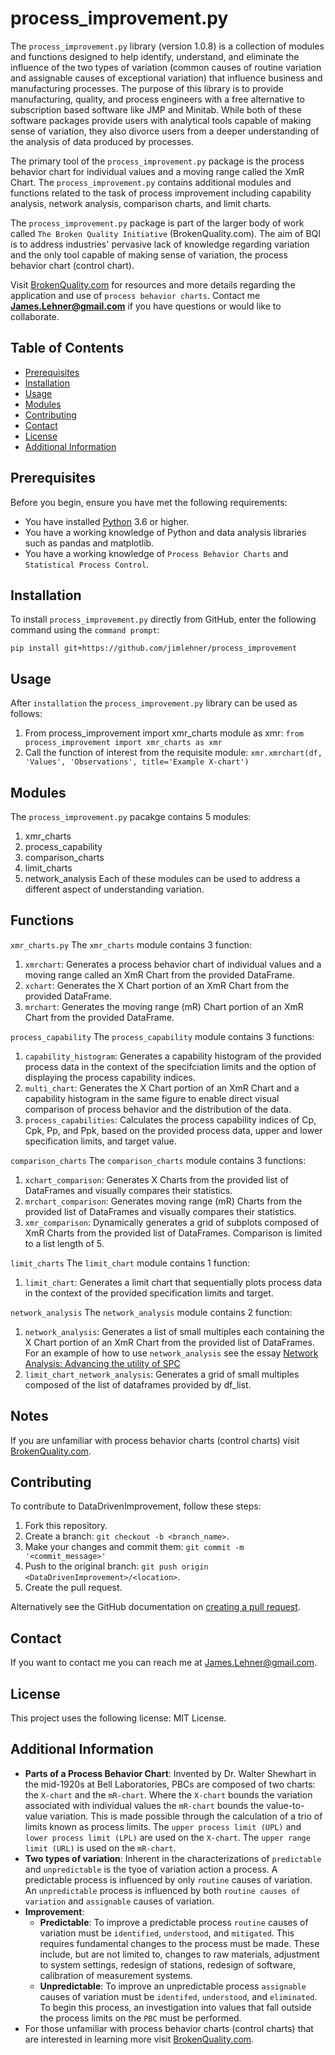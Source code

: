 # process_improvement.py
The `process_improvement.py` library (version 1.0.8) is a collection of modules and functions designed to help identify, understand, and eliminate the influence of the two types of variation (common causes of routine variation and assignable causes of exceptional variation) that influence business and manufacturing processes. The purpose of this library is to provide manufacturing, quality, and process engineers with a free alternative to subscription based software like JMP and Minitab. While both of these software packages provide users with analytical tools capable of making sense of variation, they also divorce users from a deeper understanding of the analysis of data produced by processes. 

The primary tool of the `process_improvement.py` package is the process behavior chart for individual values and a moving range called the XmR Chart. The `process_improvement.py` contains additional modules and functions related to the task of process improvement including capability analysis, network analysis, comparison charts, and limit charts. 

The `process_improvement.py` package is part of the larger body of work called `The Broken Quality Initiative` (BrokenQuality.com). The aim of BQI is to address industries' pervasive lack of knowledge regarding variation and the only tool capable of making sense of variation, the process behavior chart (control chart). 

Visit [BrokenQuality.com](https://www.BrokenQuality.com/bookshelf) for resources and more details regarding the application and use of `process behavior charts`. Contact me **James.Lehner@gmail.com** if you have questions or would like to collaborate. 

## Table of Contents
- [Prerequisites](#prerequisites)
- [Installation](#installation) 
- [Usage](#usage)
- [Modules](#modules)
- [Contributing](#contributing) 
- [Contact](#contact) 
- [License](#license)
- [Additional Information](#additional-information)

## Prerequisites
Before you begin, ensure you have met the following requirements: 
- You have installed [Python](https://www.python.org/) 3.6 or higher. 
- You have a working knowledge of Python and data analysis libraries such as pandas and matplotlib. 
- You have a working knowledge of `Process Behavior Charts` and `Statistical Process Control`. 

## Installation
To install `process_improvement.py` directly from GitHub, enter the following command using the `command prompt`:

```pip install git+https://github.com/jimlehner/process_improvement```

## Usage
After `installation` the `process_improvement.py` library can be used as follows:
1. From process_improvement import xmr_charts module as xmr:
```from process_improvement import xmr_charts as xmr```
2. Call the function of interest from the requisite module:
```xmr.xmrchart(df, 'Values', 'Observations', title='Example X-chart')```

## Modules
The `process_improvement.py` pacakge contains 5 modules:
1. xmr_charts
2. process_capability
3. comparison_charts
4. limit_charts
5. network_analysis
Each of these modules can be used to address a different aspect of understanding variation. 

## Functions
```xmr_charts.py```
The `xmr_charts` module contains 3 function:
1. `xmrchart`: Generates a process behavior chart of individual values and a moving range called an XmR Chart from the provided DataFrame.
2. `xchart`: Generates the X Chart portion of an XmR Chart from the provided DataFrame.
3. `mrchart`: Generates the moving range (mR) Chart portion of an XmR Chart from the provided DataFrame.

```process_capability```
The `process_capability` module contains 3 functions:
1. `capability_histogram`: Generates a capability histogram of the provided process data in the context of the specifciation limits and the option of displaying the process capability indices.
2. `multi_chart`: Generates the X Chart portion of an XmR Chart and a capability histogram in the same figure to enable direct visual comparison of process behavior and the distribution of the data.
3. `process_capabilities`: Calculates the process capability indices of Cp, Cpk, Pp, and Ppk, based on the provided process data, upper and lower specification limits, and target value.

```comparison_charts```
The `comparison_charts` module contains 3 functions:
1. `xchart_comparison`: Generates X Charts from the provided list of DataFrames and visually compares their statistics.
2. `mrchart_comparison`: Generates moving range (mR) Charts from the provided list of DataFrames and visually compares their statistics.
3. `xmr_comparison`: Dynamically generates a grid of subplots composed of XmR Charts from the provided list of DataFrames. Comparison is limited to a list length of 5.

```limit_charts```
The `limit_chart` module contains 1 function:
1. `limit_chart`: Generates a limit chart that sequentially plots process data in the context of the provided specification limits and target.

```network_analysis```
The `network_analysis` module contains 2 function:
1. `network_analysis`: Generates a list of small multiples each containing the X Chart portion of an XmR Chart from the provided list of DataFrames. For an example of how to use `network_analysis` see the essay [Network Analysis: Advancing the utility of SPC](https://static1.squarespace.com/static/5b722db6f2e6b1ad5053391b/t/679910513be40134de9b54f7/1738084433790/Network+analysis.pdf)
2. `limit_chart_network_analysis`: Generates a grid of small multiples composed of the list of dataframes provided by df_list.

## Notes 
If you are unfamiliar with process behavior charts (control charts) visit  [BrokenQuality.com](https://www.brokenquality.com/). 

## Contributing
To contribute to DataDrivenImprovement, follow these steps:
1. Fork this repository.
2. Create a branch: ```git checkout -b <branch_name>```. 
3. Make your changes and commit them:  ```git commit -m '<commit_message>'```
4. Push to the original branch: ```git push origin <DataDrivenImprovement>/<location>```.
5. Create the pull request.

Alternatively see the GitHub documentation on [creating a pull request](https://docs.github.com/en/pull-requests/collaborating-with-pull-requests/proposing-changes-to-your-work-with-pull-requests/creating-a-pull-request). 
## Contact
If you want to contact me you can reach me at [James.Lehner@gmail.com](James.Lehner@gmail.com).
## License
This project uses the following license: MIT License.
## Additional Information
- **Parts of a Process Behavior Chart**: Invented by Dr. Walter Shewhart in the mid-1920s at Bell Laboratories, PBCs are composed of two charts: the `X-chart` and the `mR-chart`. Where the `X-chart` bounds the variation associated with individual values the `mR-chart` bounds the value-to-value variation. This is made possible through the calculation of a trio of limits known as process limits. The `upper process limit (UPL)` and `lower process limit (LPL)` are used on the `X-chart`. The `upper range limit (URL)` is used on the `mR-chart`. 
- **Two types of variation**: Inherent in the characterizations of `predictable` and `unpredictable` is the tyoe of variation action a process. A predictable process is influenced by only `routine` causes of variation. An `unpredictable` process is influenced by both `routine causes of variation` and `assignable` causes of variation.  
- **Improvement**: 
	- **Predictable**: To improve a predictable process `routine` causes of variation must be `identified`, `understood`, and `mitigated`.  This requires fundamental changes to the process must be made. These include, but are not limited to, changes to raw materials, adjustment to system settings, redesign of stations, redesign of software, calibration of measurement systems. 
	- **Unpredictable**: To improve an unpredictable process  `assignable` causes of variation must be `identifed`, `understood`, and `eliminated`. To begin this process, an investigation into values that fall outside the process limits on the `PBC` must be performed. 
- For those unfamiliar with process behavior charts (control charts) that are interested in learning more visit [BrokenQuality.com](https://www.brokenquality.com).
